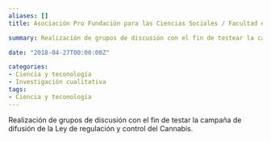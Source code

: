 ```yaml
---
aliases: []
title: Asociación Pro Fundación para las Ciencias Sociales / Facultad de Ciencias Sociales (UdelaR) - 2016

summary: Realización de grupos de discusión con el fin de testear la campaña de difusión de la Ley de regulación y control del Cannabis.

date: "2018-04-27T00:00:00Z"

categories:
- Ciencia y teconología
- Investigación cualitativa
tags:
- Ciencia y teconología
---
```


Realización de grupos de discusión con el fin de testar la campaña de difusión de la Ley de regulación y control del Cannabis.